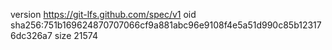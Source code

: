 version https://git-lfs.github.com/spec/v1
oid sha256:751b169624870707066cf9a881abc96e9108f4e5a51d990c85b123176dc326a7
size 21574
